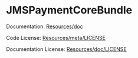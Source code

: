 JMSPaymentCoreBundle
====================

Documentation: 
[Resources/doc](http://jmsyst.com/bundles/JMSPaymentCoreBundle)
    

Code License:
[Resources/meta/LICENSE](https://github.com/schmittjoh/JMSPaymentCoreBundle/blob/master/Resources/meta/LICENSE)


Documentation License:
[Resources/doc/LICENSE](https://github.com/schmittjoh/JMSPaymentCoreBundle/blob/master/Resources/doc/LICENSE)